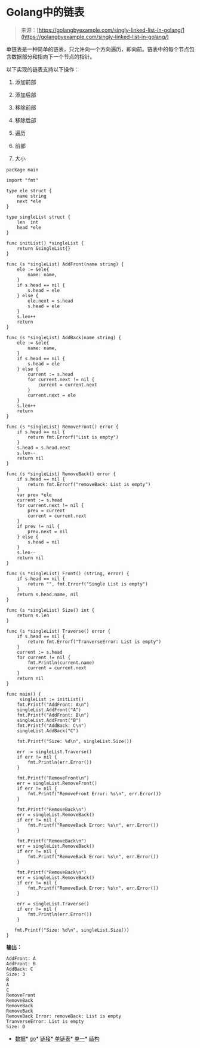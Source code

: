 <!--yml

类别：未分类

日期：2024-10-13 06:05:32

-->

# Golang中的链表

> 来源：[https://golangbyexample.com/singly-linked-list-in-golang/](https://golangbyexample.com/singly-linked-list-in-golang/)

单链表是一种简单的链表，只允许向一个方向遍历，即向前。链表中的每个节点包含数据部分和指向下一个节点的指针。

以下实现的链表支持以下操作：

1.  添加前部

1.  添加后部

1.  移除前部

1.  移除后部

1.  遍历

1.  前部

1.  大小

```
package main

import "fmt"

type ele struct {
    name string
    next *ele
}

type singleList struct {
    len  int
    head *ele
}

func initList() *singleList {
    return &singleList{}
}

func (s *singleList) AddFront(name string) {
    ele := &ele{
        name: name,
    }
    if s.head == nil {
        s.head = ele
    } else {
        ele.next = s.head
        s.head = ele
    }
    s.len++
    return
}

func (s *singleList) AddBack(name string) {
    ele := &ele{
        name: name,
    }
    if s.head == nil {
        s.head = ele
    } else {
        current := s.head
        for current.next != nil {
            current = current.next
        }
        current.next = ele
    }
    s.len++
    return
}

func (s *singleList) RemoveFront() error {
    if s.head == nil {
        return fmt.Errorf("List is empty")
    }
    s.head = s.head.next
    s.len--
    return nil
}

func (s *singleList) RemoveBack() error {
    if s.head == nil {
        return fmt.Errorf("removeBack: List is empty")
    }
    var prev *ele
    current := s.head
    for current.next != nil {
        prev = current
        current = current.next
    }
    if prev != nil {
        prev.next = nil
    } else {
        s.head = nil
    }
    s.len--
    return nil
}

func (s *singleList) Front() (string, error) {
    if s.head == nil {
        return "", fmt.Errorf("Single List is empty")
    }
    return s.head.name, nil
}

func (s *singleList) Size() int {
    return s.len
}

func (s *singleList) Traverse() error {
    if s.head == nil {
        return fmt.Errorf("TranverseError: List is empty")
    }
    current := s.head
    for current != nil {
        fmt.Println(current.name)
        current = current.next
    }
    return nil
}

func main() {
     singleList := initList()
    fmt.Printf("AddFront: A\n")
    singleList.AddFront("A")
    fmt.Printf("AddFront: B\n")
    singleList.AddFront("B")
    fmt.Printf("AddBack: C\n")
    singleList.AddBack("C")

    fmt.Printf("Size: %d\n", singleList.Size())

    err := singleList.Traverse()
    if err != nil {
        fmt.Println(err.Error())
    }

    fmt.Printf("RemoveFront\n")
    err = singleList.RemoveFront()
    if err != nil {
        fmt.Printf("RemoveFront Error: %s\n", err.Error())
    }

    fmt.Printf("RemoveBack\n")
    err = singleList.RemoveBack()
    if err != nil {
        fmt.Printf("RemoveBack Error: %s\n", err.Error())
    }

    fmt.Printf("RemoveBack\n")
    err = singleList.RemoveBack()
    if err != nil {
        fmt.Printf("RemoveBack Error: %s\n", err.Error())
    }

    fmt.Printf("RemoveBack\n")
    err = singleList.RemoveBack()
    if err != nil {
        fmt.Printf("RemoveBack Error: %s\n", err.Error())
    }

    err = singleList.Traverse()
    if err != nil {
        fmt.Println(err.Error())
    }

   fmt.Printf("Size: %d\n", singleList.Size())
}
```

**输出：**

```
AddFront: A
AddFront: B
AddBack: C
Size: 3
B
A
C
RemoveFront
RemoveBack
RemoveBack
RemoveBack
RemoveBack Error: removeBack: List is empty
TranverseError: List is empty
Size: 0
```

+   [数据](https://golangbyexample.com/tag/data/)*   [go](https://golangbyexample.com/tag/go/)*   [链接](https://golangbyexample.com/tag/linked/)*   [单链表](https://golangbyexample.com/tag/single-linked-list/)*   [单一](https://golangbyexample.com/tag/singly/)*   [结构](https://golangbyexample.com/tag/structure/)
